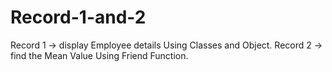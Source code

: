 # Record-1-and-2
Record 1 -> display Employee details Using Classes and Object.
Record 2 -> find the Mean Value Using Friend Function.
